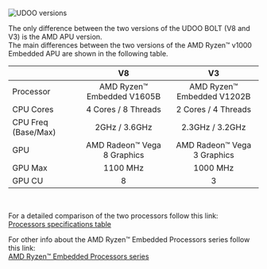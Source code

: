 <br/>

<img src="../img/x86_lineup.png" alt="UDOO versions" class="img-responsive" >

<br/>

The only difference between the two versions of the UDOO BOLT (V8 and V3) is the AMD APU version.   
The main differences between the two versions of the AMD Ryzen™ v1000 Embedded APU are shown in the following table.


|                     |              V8                |                V3             |
|---------------------|:------------------------------:|:-----------------------------:|
| Processor           | AMD Ryzen™ Embedded V1605B     | AMD Ryzen™ Embedded V1202B    |
| CPU Cores           | 4 Cores / 8 Threads            | 2 Cores / 4 Threads           |
| CPU Freq (Base/Max) | 2GHz  /  3.6GHz                | 2.3GHz  / 3.2GHz              |  
| GPU                 | AMD Radeon™ Vega 8 Graphics    | AMD Radeon™ Vega 3 Graphics   |
| GPU Max             | 1100 MHz                       | 1000 MHz                      |
| GPU CU              | 8                              | 3                             |

<br/>

For a detailed comparison of the two processors follow this link:  
[Processors specifications table](https://www.amd.com/en/products/specifications/embedded/8191)  

For other info about the AMD Ryzen™ Embedded Processors series follow this link:  
[AMD Ryzen™ Embedded Processors series](https://www.amd.com/en/products/embedded-ryzen-v1000-series)  
